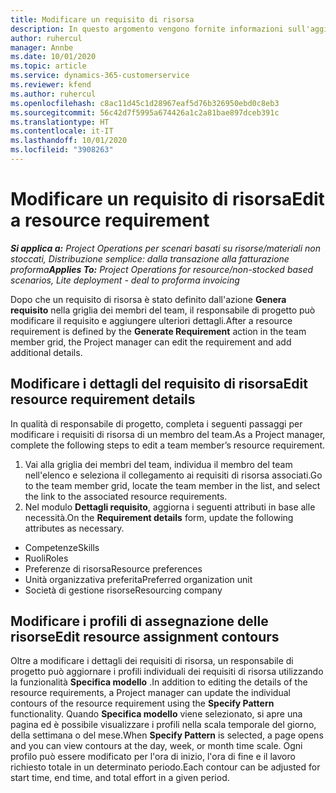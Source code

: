```yaml
---
title: Modificare un requisito di risorsa
description: In questo argomento vengono fornite informazioni sull'aggiornamento delle informazioni dei requisiti di risorsa.
author: ruhercul
manager: Annbe
ms.date: 10/01/2020
ms.topic: article
ms.service: dynamics-365-customerservice
ms.reviewer: kfend
ms.author: ruhercul
ms.openlocfilehash: c8ac11d45c1d28967eaf5d76b326950ebd0c8eb3
ms.sourcegitcommit: 56c42d7f5995a674426a1c2a81bae897dceb391c
ms.translationtype: HT
ms.contentlocale: it-IT
ms.lasthandoff: 10/01/2020
ms.locfileid: "3908263"
---
```

# <a name="edit-a-resource-requirement"></a><span data-ttu-id="2e100-103">Modificare un requisito di risorsa</span><span class="sxs-lookup"><span data-stu-id="2e100-103">Edit a resource requirement</span></span>

<span data-ttu-id="2e100-104">_**Si applica a:** Project Operations per scenari basati su risorse/materiali non stoccati, Distribuzione semplice: dalla transazione alla fatturazione proforma_</span><span class="sxs-lookup"><span data-stu-id="2e100-104">_**Applies To:** Project Operations for resource/non-stocked based scenarios, Lite deployment - deal to proforma invoicing_</span></span>

<span data-ttu-id="2e100-105">Dopo che un requisito di risorsa è stato definito dall'azione **Genera requisito** nella griglia dei membri del team, il responsabile di progetto può modificare il requisito e aggiungere ulteriori dettagli.</span><span class="sxs-lookup"><span data-stu-id="2e100-105">After a resource requirement is defined by the **Generate Requirement** action in the team member grid, the Project manager can edit the requirement and add additional details.</span></span>

## <a name="edit-resource-requirement-details"></a><span data-ttu-id="2e100-106">Modificare i dettagli del requisito di risorsa</span><span class="sxs-lookup"><span data-stu-id="2e100-106">Edit resource requirement details</span></span>

<span data-ttu-id="2e100-107">In qualità di responsabile di progetto, completa i seguenti passaggi per modificare i requisiti di risorsa di un membro del team.</span><span class="sxs-lookup"><span data-stu-id="2e100-107">As a Project manager, complete the following steps to edit a team member’s resource requirement.</span></span>

1. <span data-ttu-id="2e100-108">Vai alla griglia dei membri del team, individua il membro del team nell'elenco e seleziona il collegamento ai requisiti di risorsa associati.</span><span class="sxs-lookup"><span data-stu-id="2e100-108">Go to the team member grid, locate the team member in the list, and select the link to the associated resource requirements.</span></span>
2. <span data-ttu-id="2e100-109">Nel modulo **Dettagli requisito**, aggiorna i seguenti attributi in base alle necessità.</span><span class="sxs-lookup"><span data-stu-id="2e100-109">On the **Requirement details** form, update the following attributes as necessary.</span></span>

- <span data-ttu-id="2e100-110">Competenze</span><span class="sxs-lookup"><span data-stu-id="2e100-110">Skills</span></span>
- <span data-ttu-id="2e100-111">Ruoli</span><span class="sxs-lookup"><span data-stu-id="2e100-111">Roles</span></span>
- <span data-ttu-id="2e100-112">Preferenze di risorsa</span><span class="sxs-lookup"><span data-stu-id="2e100-112">Resource preferences</span></span>
- <span data-ttu-id="2e100-113">Unità organizzativa preferita</span><span class="sxs-lookup"><span data-stu-id="2e100-113">Preferred organization unit</span></span>
- <span data-ttu-id="2e100-114">Società di gestione risorse</span><span class="sxs-lookup"><span data-stu-id="2e100-114">Resourcing company</span></span>

## <a name="edit-resource-assignment-contours"></a><span data-ttu-id="2e100-115">Modificare i profili di assegnazione delle risorse</span><span class="sxs-lookup"><span data-stu-id="2e100-115">Edit resource assignment contours</span></span>

<span data-ttu-id="2e100-116">Oltre a modificare i dettagli dei requisiti di risorsa, un responsabile di progetto può aggiornare i profili individuali dei requisiti di risorsa utilizzando la funzionalità **Specifica modello** .</span><span class="sxs-lookup"><span data-stu-id="2e100-116">In addition to editing the details of the resource requirements, a Project manager can update the individual contours of the resource requirement using the **Specify Pattern** functionality.</span></span> <span data-ttu-id="2e100-117">Quando **Specifica modello** viene selezionato, si apre una pagina ed è possibile visualizzare i profili nella scala temporale del giorno, della settimana o del mese.</span><span class="sxs-lookup"><span data-stu-id="2e100-117">When **Specify Pattern** is selected, a page opens and you can view contours at the day, week, or month time scale.</span></span> <span data-ttu-id="2e100-118">Ogni profilo può essere modificato per l'ora di inizio, l'ora di fine e il lavoro richiesto totale in un determinato periodo.</span><span class="sxs-lookup"><span data-stu-id="2e100-118">Each contour can be adjusted for start time, end time, and total effort in a given period.</span></span>